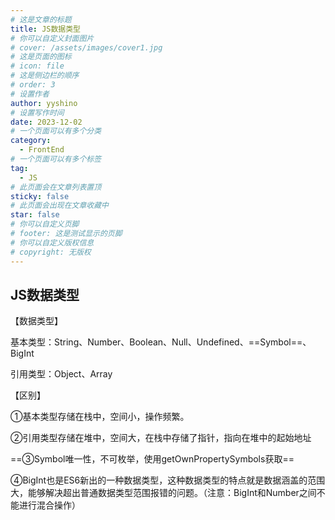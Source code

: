 ```yaml
---
# 这是文章的标题
title: JS数据类型
# 你可以自定义封面图片
# cover: /assets/images/cover1.jpg
# 这是页面的图标
# icon: file
# 这是侧边栏的顺序
# order: 3
# 设置作者
author: yyshino
# 设置写作时间
date: 2023-12-02
# 一个页面可以有多个分类
category:
  - FrontEnd
# 一个页面可以有多个标签
tag:
  - JS
# 此页面会在文章列表置顶
sticky: false
# 此页面会出现在文章收藏中
star: false
# 你可以自定义页脚
# footer: 这是测试显示的页脚
# 你可以自定义版权信息
# copyright: 无版权
---
```


## JS数据类型

【数据类型】

基本类型：String、Number、Boolean、Null、Undefined、==Symbol==、BigInt

引用类型：Object、Array

【区别】

①基本类型存储在栈中，空间小，操作频繁。

②引用类型存储在堆中，空间大，在栈中存储了指针，指向在堆中的起始地址

==③Symbol唯一性，不可枚举，使用getOwnPropertySymbols获取==

④BigInt也是ES6新出的一种数据类型，这种数据类型的特点就是数据涵盖的范围大，能够解决超出普通数据类型范围报错的问题。（注意：BigInt和Number之间不能进行混合操作）

